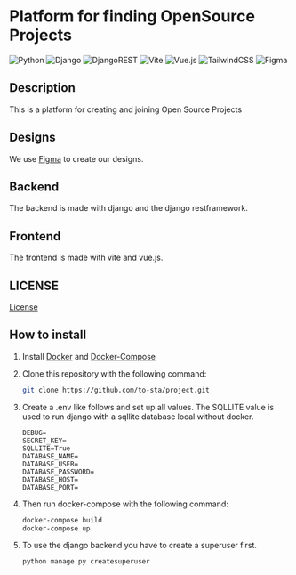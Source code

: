 # Platform for finding OpenSource Projects

![Python](https://img.shields.io/badge/python-3670A0?style=for-the-badge&logo=python&logoColor=ffdd54)
![Django](https://img.shields.io/badge/django-%23092E20.svg?style=for-the-badge&logo=django&logoColor=white)
![DjangoREST](https://img.shields.io/badge/DJANGO-REST-ff1709?style=for-the-badge&logo=django&logoColor=white&color=ff1709&labelColor=gray)
![Vite](https://img.shields.io/badge/vite-%23646CFF.svg?style=for-the-badge&logo=vite&logoColor=white)
![Vue.js](https://img.shields.io/badge/vuejs-%2335495e.svg?style=for-the-badge&logo=vuedotjs&logoColor=%234FC08D)
![TailwindCSS](https://img.shields.io/badge/tailwindcss-%2338B2AC.svg?style=for-the-badge&logo=tailwind-css&logoColor=white)
![Figma](https://img.shields.io/badge/figma-%23F24E1E.svg?style=for-the-badge&logo=figma&logoColor=white)

## Description
This is a platform for creating and joining Open Source Projects

## Designs
We use [Figma](https://www.figma.com/file/8EOzvY1pVd4EGF7NBt8frL/Prototyp?type=design&node-id=1-77&mode=design&t=9J3ZG8qwHYkMZzDV-0) to create our designs.

## Backend
The backend is made with django and the django restframework.

## Frontend
The frontend is made with vite and vue.js.

## LICENSE
[License](MIT-LICENSE.txt)

## How to install
1. Install  [Docker](https://docs.docker.com/install) and [Docker-Compose](https://docs.docker.com/compose)

2. Clone this repository with the following command:
    ```bash
    git clone https://github.com/to-sta/project.git
    ```

3. Create a .env like follows and set up all values. The SQLLITE value is used to run django with a sqllite database local without docker.
    ```
    DEBUG=
    SECRET_KEY=
    SQLLITE=True
    DATABASE_NAME=
    DATABASE_USER=
    DATABASE_PASSWORD=
    DATABASE_HOST=
    DATABASE_PORT=

    ```

4. Then run docker-compose with the following command:
    ```bash
    docker-compose build
    docker-compose up
    ```

5. To use the django backend you have to create a superuser first.
    ```bash
    python manage.py createsuperuser
    ```
